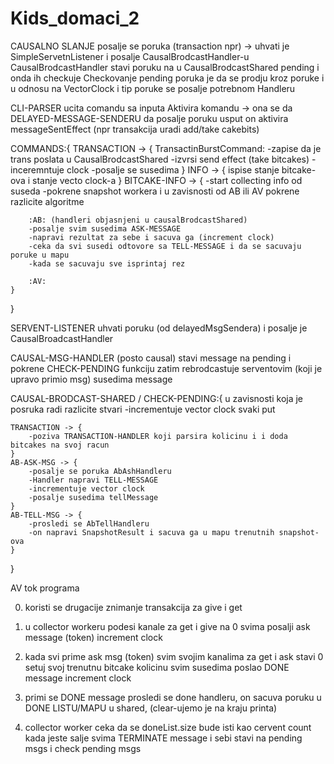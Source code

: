 # Kids_domaci_2


CAUSALNO SLANJE
	posalje se poruka (transaction npr) -> uhvati je SimpleServetnListener i posalje CausalBrodcastHandler-u
	CausalBrodcastHandler stavi poruku na u CausalBrodcastShared pending i onda ih checkuje
	Checkovanje pending poruka je da se prodju kroz poruke i u odnosu na VectorClock i tip poruke se posalje potrebnom Handleru

CLI-PARSER ucita comandu sa inputa
Aktivira komandu -> ona se da DELAYED-MESSAGE-SENDERU da posalje poruku
	usput on aktivira messageSentEffect (npr transakcija uradi add/take cakebits)

COMMANDS:{
	TRANSACTION -> {
		TransactinBurstCommand:
			-zapise da je trans poslata u CausalBrodcastShared
			-izvrsi send effect (take bitcakes)
			-inceremntuje clock
			-posalje se susedima
	}
	INFO -> {
		ispise stanje bitcake-ova i stanje vecto clock-a
	}
	BITCAKE-INFO -> {
		-start collecting info od suseda
		-pokrene snapshot workera i u zavisnosti od AB ili AV pokrene razlicite algoritme
		
		:AB: (handleri objasnjeni u causalBrodcastShared)
		-posalje svim susedima ASK-MESSAGE 
		-napravi rezultat za sebe i sacuva ga (increment clock)
		-ceka da svi susedi odtovore sa TELL-MESSAGE i da se sacuvaju poruke u mapu
		-kada se sacuvaju sve isprintaj rez
		
		:AV:
	}
}

SERVENT-LISTENER uhvati poruku (od delayedMsgSendera) i posalje je CausalBroadcastHandler

CAUSAL-MSG-HANDLER (posto causal) stavi message na pending i pokrene CHECK-PENDING funkciju
	zatim rebrodcastuje serventovim (koji je upravo primio msg) susedima message
	
CAUSAL-BRODCAST-SHARED / CHECK-PENDING:{
	u zavisnosti koja je posruka radi razlicite stvari
	-incrementuje vector clock svaki put

	TRANSACTION -> {
		-poziva TRANSACTION-HANDLER koji parsira kolicinu i i doda bitcakes na svoj racun
	}
	AB-ASK-MSG -> {
		-posalje se poruka AbAshHandleru
		-Handler napravi TELL-MESSAGE
		-incrementuje vector clock
		-posalje susedima tellMessage
	}
	AB-TELL-MSG -> {
		-prosledi se AbTellHandleru
		-on napravi SnapshotResult i sacuva ga u mapu trenutnih snapshot-ova
	}

}

AV tok programa

0.	koristi se drugacije znimanje transakcija za give i get

1.	u collector workeru
	podesi kanale za get i give na 0
	svima posalji ask message (token)
	increment clock
	
2.	kada svi prime ask msg (token)
	svim svojim kanalima za get i ask stavi 0
	setuj svoj trenutnu bitcake kolicinu
	svim susedima poslao DONE message
	increment clock
	
3.	primi se DONE message
	prosledi se done handleru, on sacuva poruku u DONE LISTU/MAPU u shared, (clear-ujemo je na kraju printa)
	
4.	collector worker
	ceka da se doneList.size bude isti kao cervent count
	kada jeste salje svima TERMINATE message
	i sebi stavi na pending msgs i check pending msgs
